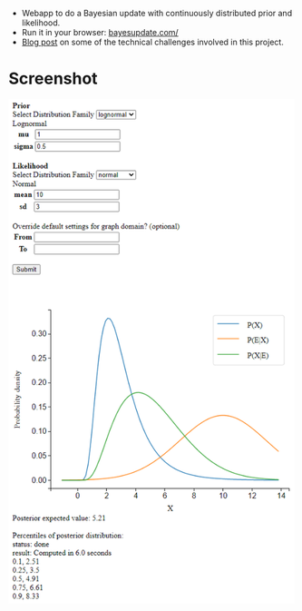 * Webapp to do a Bayesian update with continuously distributed prior and likelihood.
* Run it in your browser: [bayesupdate.com/](http://bayesupdate.com/)
* [Blog post](https://fragile-credences.github.io/bayes/) on some of the technical challenges
involved in this project.

# Screenshot
[![Alt text](/Capture.PNG "Optional title")](https://bayes-continuous.herokuapp.com/)

